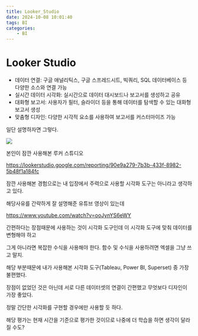 ```yaml
---
title: Looker_Studio
date: 2024-10-08 10:01:40
tags: BI
categories:
    - BI
---
```

# Looker Studio

- 데이터 연결: 구글 애널리틱스, 구글 스프레드시트, 빅쿼리, SQL 데이터베이스 등 다양한 소스와 연결 가능
- 실시간 데이터 시각화: 실시간으로 데이터 대시보드나 보고서를 생성하고 공유
- 대화형 보고서: 사용자가 필터, 슬라이더 등을 통해 데이터를 탐색할 수 있는 대화형 보고서 생성
- 맞춤형 디자인: 다양한 시각적 요소를 사용하여 보고서를 커스터마이즈 가능

일단 설명하자면 그렇다.

![](/image/ls.png)

본인이 잠깐 사용해본 루커 스튜디오

https://lookerstudio.google.com/reporting/90e9a279-7b3b-433f-8982-5b48f1a184fc

잠깐 사용해본 경험으로는 내 입장에서 주력으로 사용할 시각화 도구는 아니라고 생각하고 있다.

해당사유를 간략하게 잘 설명해준 유튜브 영상이 있는데

https://www.youtube.com/watch?v=ooJynYS6eWY

간편하다는 장점때문에 사용하는 것이 시각화 도구인데 이 시각화 도구에 맞춰 데이터를 변형해야 하고

그게 아니라면 복잡한 수식을 사용해야 한다. 함수 및 수식을 사용하려면 엑셀을 그냥 쓰고 말지.

해당 부분때문에 내가 사용해본 시각화 도구(Tableau, Power BI, Superset) 중 가장 불편했다.

장점이 없었던 것은 아닌데 서로 다른 데이터셋의 연결이 간편했고 무엇보다 디자인이 가장 좋았다.

정말 간단한 시각화를 구현할 경우에만 사용할 듯 하다.

해당 평가는 현재 시간을 기준으로 평가한 것이므로 나중에 더 학습을 하면 생각이 달라질 수도?